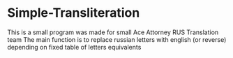 # Simple-Transliteration
This is a small program was made for small Ace Attorney RUS Translation team
The main function is to replace russian letters with english (or reverse) depending on fixed table of letters equivalents
